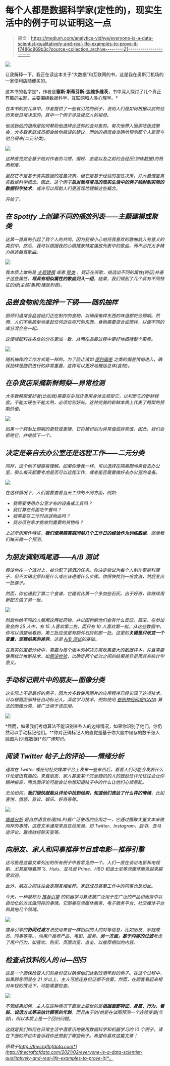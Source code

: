 # 每个人都是数据科学家(定性的)，现实生活中的例子可以证明这一点

> 原文：<https://medium.com/analytics-vidhya/everyone-is-a-data-scientist-qualitatively-and-real-life-examples-to-prove-it-f7486c869b3c?source=collection_archive---------21----------------------->

![](img/8518627010906970c1415acdc4cd1c43.png)

让我解释一下。我正在读这本关于“大数据”和互联网的书，这是我在奥斯汀机场的一家便利店随便买的。

这本书的名字是*，作者是**塞斯·斯蒂芬斯-达维多维茨**，书中深入探讨了几个真正有趣的主题，主要围绕数据科学、互联网和人类心理学。*

*在本书的前几章中，作者提供了一些有见地的例子，说明人们是如何根据以前的经历来做日常决定的。其中一个例子涉及提交人的祖母。*

*他谈到他的祖母是如何帮助他选择合适的约会对象的。每次他带人回家吃饭或聚会，大多数家庭成员都会给他错误的建议，而他的祖母会准确地预测那个人是否与他合得来(二元分类)。*

*![](img/7bdbe637f67f0268caba3f8cd4500cb4.png)*

*这种直觉完全基于她对作者的习惯、偏好、态度以及之前约会经历(训练数据)的熟悉程度。*

*虽然它不是基于真实数据的定量决策，但它是基于经验的定性决策，并大量借鉴真实数据科学概念。因此，这个例子**启发我将常见的现实生活中的例子映射到实际的数据科学技术**，或许可以帮助人们更直观地理解这些概念。*

*开始了。*

## *在 Spotify 上创建不同的播放列表——主题建模或聚类*

*这第一首真的引起了我个人的共鸣，因为我很小心地将我喜欢的歌曲放入有意义的类别中。然后，我可以根据我的心情播放特定播放列表中的歌曲，而不必花太多精力挑选每首歌曲。*

*![](img/8405575f1d727dd786620c10033e1481.png)*

*我本质上做的是 [*主题建模*](https://towardsdatascience.com/topic-modeling-and-latent-dirichlet-allocation-in-python-9bf156893c24) 或者 [*聚类*](https://en.wikipedia.org/wiki/Cluster_analysis) 。我正在听歌，挑选出不同的属性(特征)并基于这些属性，**将具有相似属性的歌曲归入一组**。结果，我们得到了几个具有不同特征的组(主题/集群/播放列表)。*

## *品尝食物前先搅拌一下锅——随机抽样*

*厨师们通常会品尝他们正在制作的食物，以确保每样东西的味道都符合预期。然而，人们不能简单地拿起任何近在咫尺的东西。食物需要混合或搅拌，以便不同的成分混合在一起。*

*这使得配料在各处的分布更加一致，从而在品尝过程中更好地概括整个菜肴。*

*![](img/8942b4c374b3bdf021e9562458522c74.png)*

*随机抽样的工作方式是一样的。为了防止诸如 [*便利偏差*](https://en.wikipedia.org/wiki/Convenience_sampling) 之类的偏差悄悄进入，确保抽样是随机进行的非常重要，这样可以更好地概括总体(食物)。*

## *在杂货店采摘新鲜鳄梨—异常检测*

*大多数鳄梨爱好者(比如我)需要在杂货店里用身体去感受它，以判断它的新鲜程度。不能太硬也不能太熟，必须恰到好处。这种完美的新鲜本质上代表了鳄梨的预期价值。*

*![](img/6955b2f965c0540a2e9c224a5bd0d726.png)*

*如果一个鳄梨比预期的更软或更硬，它将被识别为异常值或异常值。因此，我们会拒绝它，并继续下一个。*

## *决定是亲自去办公室还是远程工作——二元分类*

*同样，这个例子很容易理解。如果你像我一样，可以选择在隔离期间亲自去办公室，那么每天都要考虑是否可以远程工作，或者是否需要做好去办公室的准备。*

*![](img/664f18169171a1c480127f391f62a535.png)*

*在这种情况下，人们需要查看当天工作的不同方面，例如:*

*   *我需要使用办公室才有的设备或工具吗？*
*   *我打算在外面吃午餐吗？*
*   *我需要在工作时运送物品吗？*
*   *我必须在家才能收到重要的货物吗？*

*上述示例用作特征，**我们使用隔离期间前几个工作日的经验作为训练数据**。然后我们每天做一个预测。*

## *为朋友调制鸡尾酒——A/B 测试*

*假设你在一个派对上，被分配了调酒的任务。你决定尝试为每个人制作莫斯科骡子，但不太确定原料是什么或应该遵循什么步骤。你很快找到一份食谱，然后变出一批骡子。*

*然而，你也遇到了第二个食谱，它建议比第一个多加些石灰。出于好奇，你继续用新配方做了另一批。*

*![](img/c490f3a735a8b96b79a8ee9f6b919d66.png)*

*然后你给不同的人服用这两批药物，并试图判断他们会有什么反应。原来，在参加聚会的 25 人中，有 15 人喜欢第二批，而只有 10 人喜欢第一批。从这些数据中，你可以清楚地看到，第三批应该是有额外石灰的那一批。这里的**关键是只改变一个变量，观察结果的差异**。这是 [A/B 测试](https://en.wikipedia.org/wiki/A/B_testing)的基础。*

*在真实的定量分析中，需要为每个版本的解决方案收集更大的数据样本，并且需要使用统计推断技术，如[假设检验](https://en.wikipedia.org/wiki/Statistical_hypothesis_testing)，以确定两个批次之间的结果差异是否具有统计学意义。*

## *手动标记照片中的朋友—图像分类*

*这实际上不是最好的例子，因为大多数使用图片的应用程序已经实现了这项技术，可以根据面部特征自动标记人。深度学习技术，例如使用 [*卷积神经网络(CNN)*](https://en.wikipedia.org/wiki/Convolutional_neural_network) 算法的图像分类，被广泛用于该应用。*

*![](img/e7aecc93e04c0d96aed008baec7af33b.png)*

*然而，如果我们考虑算法不能识别某些人的边缘情况，如果你识别了他们，你仍然可以手动标记他们。**你对正确标记人的直觉是基于你大脑中储存的数千张人脸图片(训练数据)**的广博知识。*

## *阅读 Twitter 帖子上的评论——情绪分析*

*通常在 Twitter 或任何社交媒体平台上发布一些东西后，看看人们可能会发表什么评论是很有趣的。来自朋友、家人甚至某个完全随机的人的鼓励性评论往往会让你精神振奋，而负面评论可能会让你想知道帖子中的什么让他们心烦意乱。*

*无论如何，**我们很快就能从评论中找到线索，知道他们表达了什么样的情绪**，比如喜悦、愤怒、异议、娱乐、好奇等等。*

*![](img/d1464600011922f7a9e8740e6977ae6e.png)*

*[*情感分析*](https://en.wikipedia.org/wiki/Sentiment_analysis) 是自然语言处理(NLP)最广泛使用的应用之一，它通过摄取大量文本来做同样的事情，这些文本通常来自在线来源，如 Twitter、Instagram、脸书、亚马逊评论、雅虎财经聊天室等。*

## *向朋友、家人和同事推荐节目或电影—推荐引擎*

*这可能是这篇文章列出的所有例子中最常见的一个。人们一直在谈论电影和电视剧，尤其是随着网飞、Hulu、亚马逊 Prime、HBO 和迪士尼等流媒体服务越来越受欢迎。*

*此外，朋友之间往往会定期互相推荐。家庭成员甚至工作中的同事也是如此。*

*今天，一种被称为 [*推荐引擎*](https://en.wikipedia.org/wiki/Recommender_system) 的机器学习算法被广泛用于在广泛的产品和服务中以自动化的方式做同样的事情。它部署在流媒体服务、电子商务平台、社交媒体平台和其他几个领域。*

*![](img/419c905bea5fd658efd002c4ca67f265.png)*

*推荐引擎的**协同过滤**方法使用来自一群相似的人的对等信息，比如朋友、家庭成员、同事等等。，向用户推荐产品、电影、服务。**另一方面，基于内容的过滤**考虑了用户行为，如喜欢、购买、页面浏览、点击，以推荐相似的内容。*

## *检查点饮料的人的 id—回归*

*这是一个酒保检查人们的身份证以确保他们达到饮酒年龄的例子。在这个过程中，如果顾客明显在 21 岁以上，主人可能连身份证都不会要。然而，在顾客看起来相对年轻的情况下，可能需要检查。*

*![](img/2c7fbba99a99cb0ef07df61d10879e7d.png)*

*不管结果如何，主人在这种情况下直觉上要做的是**根据面部特征、身高、行为、着装、说话方式等来估计顾客的年龄**。而且由于他/她是在试图预测一个连续变量(年龄)，所以本质上是一个回归问题。*

*这就是我们如何在日常生活中潜意识地使用数据科学和机器学习的 10 个例子。请在下面的评论中告诉我你还想到了哪些例子。希望你喜欢这篇文章！*

**原载于*[*http://thecraftofdata.com*](http://thecraftofdata.com/2021/02/everyone-is-a-data-scientist-qualitatively-and-real-life-examples-to-prove-it)*。**